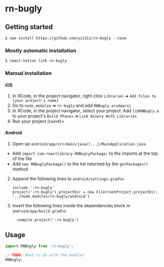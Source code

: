 
# rn-bugly

## Getting started

`$ npm install https://github.com/yz1311/rn-bugly --save`

### Mostly automatic installation

`$ react-native link rn-bugly`

### Manual installation


#### iOS

1. In XCode, in the project navigator, right click `Libraries` ➜ `Add Files to [your project's name]`
2. Go to `node_modules` ➜ `rn-bugly` and add `RNBugly.xcodeproj`
3. In XCode, in the project navigator, select your project. Add `libRNBugly.a` to your project's `Build Phases` ➜ `Link Binary With Libraries`
4. Run your project (`Cmd+R`)<

#### Android

1. Open up `android/app/src/main/java/[...]/MainApplication.java`
  - Add `import com.reactlibrary.RNBuglyPackage;` to the imports at the top of the file
  - Add `new RNBuglyPackage()` to the list returned by the `getPackages()` method
2. Append the following lines to `android/settings.gradle`:
  	```
  	include ':rn-bugly'
  	project(':rn-bugly').projectDir = new File(rootProject.projectDir, 	'../node_modules/rn-bugly/android')
  	```
3. Insert the following lines inside the dependencies block in `android/app/build.gradle`:

  	```
      compile project(':rn-bugly')
  	```


## Usage
```javascript
import RNBugly from 'rn-bugly';

// TODO: What to do with the module?
RNBugly;
```
  